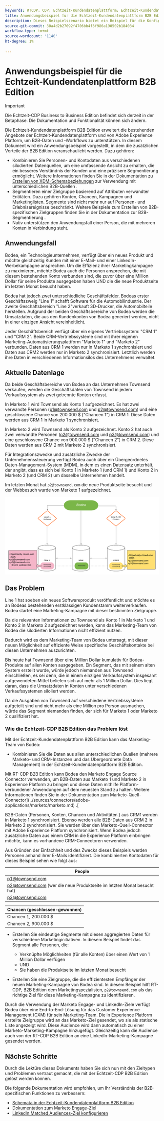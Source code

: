 ```yaml
---
keywords: RTCDP; CDP; Echtzeit-Kundendatenplattform; Echtzeit-Kundendatenplattform; Echtzeit-Kundendatenplattform; cdp; rtcdp
title: Anwendungsbeispiel für die Echtzeit-Kundendatenplattform B2B Edition
description: Dieses Beispielszenario bietet ein Beispiel für die Konfiguration Ihrer Implementierung der Echtzeit-Kundendatenplattform B2B Edition.
source-git-commit: 30a4d2b27092f4706bb4f3f986a190502b184034
workflow-type: tm+mt
source-wordcount: '1140'
ht-degree: 1%

---
```


# Anwendungsbeispiel für die Echtzeit-Kundendatenplattform B2B Edition

>[!IMPORTANT]
>
>Die Echtzeit-CDP Business to Business Edition befindet sich derzeit in der Betaphase. Die Dokumentation und Funktionalität können sich ändern.

Die Echtzeit-Kundendatenplattform B2B Edition erweitert die bestehenden Angebote der Echtzeit-Kundendatenplattform und von Adobe Experience Platform, um B2B-Daten und -Workflows zu unterstützen. In diesem Dokument wird ein Anwendungsbeispiel vorgestellt, in dem die zusätzlichen Vorteile der B2B Edition veranschaulicht werden. Dazu gehören:

- Kombinieren Sie Personen- und Kontodaten aus verschiedenen silodierten Datenquellen, um eine umfassende Ansicht zu erhalten, die ein besseres Verständnis der Kunden und eine präzisere Segmentierung ermöglicht. Weitere Informationen finden Sie in der Dokumentation zu [Erstellen von XDM-Schemabeziehungen](./schemas/b2b.md) zur Verwendung mit unterschiedlichen B2B-Quellen .
- Segmentieren einer Zielgruppe basierend auf Attributen verwandter Entitäten. Dazu gehören Konten, Chancen, Kampagnen und Marketinglisten. Segmente sind nicht mehr nur auf Personen- und Erlebnisereignisse beschränkt. Weitere Beispiele zum Erstellen von B2B-spezifischen Zielgruppen finden Sie in der Dokumentation zur B2B-Segmentierung .
   <!-- PLACEHOLDER [B2B segmentation documentation]()  -->
- Nativ unterstützen den Anwendungsfall einer Person, die mit mehreren Konten in Verbindung steht.

## Anwendungsfall

Bodea, ein Technologieunternehmen, verfügt über ein neues Produkt und möchte gleichzeitig Kunden mit einer E-Mail- und einer LinkedIn-Werbekampagne ansprechen. Um die Effizienz ihrer Marketingkampagne zu maximieren, möchte Bodea auch die Personen ansprechen, die mit diesem bestehenden Konto verbunden sind, die zuvor über eine Million Dollar für seine Produkte ausgegeben haben UND die die neue Produktseite im letzten Monat besucht haben.

Bodea hat jedoch zwei unterschiedliche Geschäftsfelder. Bodeas erster Geschäftszweig &quot;Line 1&quot; schafft Software für die Automobilindustrie. Der zweite Geschäftsbereich &quot;Line 2&quot;verkauft 3D-Drucker, die Automobilteile herstellen. Aufgrund der beiden Geschäftsbereiche von Bodea werden die Umsatzdaten, die aus den Kundenkonten von Bodea generiert werden, nicht in einer einzigen Ansicht vereinheitlicht.

Jeder Geschäftsbereich verfügt über ein eigenes Vertriebssystem: &quot;CRM 1&quot; und &quot;CRM 2&quot;. Beide CRM-Vertriebssysteme sind mit ihrer eigenen Marketing-Automatisierungsplattform &quot;Marketo 1&quot; und &quot;Marketo 2&quot; verbunden. Daten aus CRM 1 werden nur in Marketo 1 synchronisiert und Daten aus CRM2 werden nur in Marketo 2 synchronisiert. Letztlich werden ihre Daten in verschiedenen Informationsilos des Unternehmens verwaltet.

<!-- ![lines of business diagram](./assets/lines-of-business.png) -->

## Aktuelle Datenlage

Da beide Geschäftsbereiche von Bodea an das Unternehmen Townsend verkaufen, werden die Geschäftsdaten von Townsend in jedem Verkaufssystem als zwei getrennte Konten erfasst.

In Marketo 1 wird Townsend als Konto 1 aufgezeichnet. Es hat zwei verwandte Personen (p1@townsend.com und p2@townsend.com) und eine geschlossene Chance von 200.000 $ (&quot;Chancen 1&quot;) in CRM 1. Diese Daten werden aus CRM 1 in Marketo 1 synchronisiert.

In Marketo 2 wird Townsend als Konto 2 aufgezeichnet. Konto 2 hat auch zwei verwandte Personen (p2@townsend.com und p3@townsend.com) und eine geschlossene Chance von 900.000 $ (&quot;Chancen 2&quot;) in CRM 2. Diese Daten werden aus CRM 2 mit Marketo 2 synchronisiert.

Für Integrationszwecke und zusätzliche Zwecke der Unternehmenssteuerung verfügt Bodea auch über ein Übergeordnetes Daten-Management-System (MDM), in dem es einen Datensatz unterhält, der angibt, dass es sich bei Konto 1 in Marketo 1 (und CRM 1) und Konto 2 in Marketo 2 (und CRM 2) um dasselbe Unternehmen handelt.

Im letzten Monat hat `p2@townsend.com` die neue Produktseite besucht und der Webbesuch wurde von Marketo 1 aufgezeichnet.

![Konto-Info-Diagramm](./assets/account-info.png)

## Das Problem

Line 1 hat soeben ein neues Softwareprodukt veröffentlicht und möchte es an Bodeas bestehenden erstklassigen Kundenstamm weiterverkaufen. Bodea startet eine Marketing-Kampagne mit dieser bestimmten Zielgruppe.

Da die relevanten Informationen zu Townsend als Konto 1 in Marketo 1 und Konto 2 in Marketo 2 aufgezeichnet werden, kann das Marketing-Team von Bodea die silodierten Informationen nicht effizient nutzen.

Dadurch wird es dem Marketing-Team von Bodea untersagt, mit dieser neuen Möglichkeit auf effiziente Weise spezifische Geschäftskontakte bei diesen Unternehmen auszurichten.

Bis heute hat Townsend über eine Million Dollar kumulativ für Bodea-Produkte auf allen Konten ausgegeben. Ein Segment, das mit seinem alten System erstellt wurde, würde jedoch niemanden aus Townsend einschließen, es sei denn, die in einem einzigen Verkaufssystem insgesamt aufgewendeten Mittel beliefen sich auf mehr als 1 Million Dollar. Dies liegt daran, dass die Umsatzdaten in Konten unter verschiedenen Verkaufssystemen siloliert werden.

Da die Ausgaben von Townsend auf verschiedene Vertriebssysteme aufgeteilt sind und nicht mehr als eine Million pro Person ausmachen, würde das Segment niemanden finden, der sich für Marketo 1 oder Marketo 2 qualifiziert hat.

### Wie die Echtzeit-CDP B2B Edition das Problem löst

Mit der Echtzeit-Kundendatenplattform B2B Edition kann das Marketing-Team von Bodea:

- Kombinieren Sie die Daten aus allen unterschiedlichen Quellen (mehrere Marketo- und CRM-Instanzen und das Übergeordnete Data Management) in der Echtzeit-Kundendatenplattform B2B Edition.

Mit RT-CDP B2B Edition kann Bodea den Marketo Engage Source Connector verwenden, um B2B-Daten aus Marketo 1 und Marketo 2 in Experience Platform zu bringen und diese Daten mithilfe Platform-verbundener Anwendungen auf dem neuesten Stand zu halten. Weitere Informationen finden Sie in der Dokumentation zum Marketo-Quell-Connector](../sources/connectors/adobe-applications/marketo/marketo.md) .[

B2B-Daten (Personen, Konten, Chancen und Aktivitäten ) aus CRM1 werden in Marketo 1 synchronisiert. Ebenso werden alle B2B-Daten aus CRM 2 in Marketo 2 synchronisiert. Sie werden über den Marketo-Quell-Connector mit Adobe Experience Platform synchronisiert. Wenn Bodea jedoch zusätzliche Daten aus einem CRM in die Experience Platform einbringen möchte, kann es vorhandene CRM-Connectoren verwenden.

Aus Gründen der Einfachheit und des Zwecks dieses Beispiels werden Personen anhand ihrer E-Mails identifiziert. Die kombinierten Kontodaten für dieses Beispiel sehen wie folgt aus:

| People |
|---|
| p1@townsend.com |
| p2@townsend.com (wer die neue Produktseite im letzten Monat besucht hat) |
| p3@townsend.com |

| Chancen (geschlossen-gewonnen) |
|---|
| Chancen 1, 200.000 $ |
| Chancen 2, 900.000 $ |

- Erstellen Sie eindeutige Segmente mit diesen aggregierten Daten für verschiedene Marketinginitiativen. In diesem Beispiel findet das Segment alle Personen, die:

   - Verknüpfte Möglichkeiten (für alle Konten) über einen Wert von 1 Million Dollar verfügen
   - UND
   - Sie haben die Produktseite im letzten Monat besucht

- Erstellen Sie eine Zielgruppe, die die effizientesten Empfänger der neuen Marketing-Kampagne von Bodea sind. In diesem Beispiel hilft RT-CDP, B2B Edition dem Marketingspezialisten, `p2@townsend.com` als das richtige Ziel für diese Marketing-Kampagne zu identifizieren.

Durch die Verwendung der Marketo Engage- und LinkedIn-Ziele verfügt Bodea über eine End-to-End-Lösung für das Customer Experience Management (CXM) für sein Marketing-Team. Die in Experience Platform erstellte Zielgruppe wird an das Marketo-Ziel gesendet, wo sie als statische Liste angezeigt wird. Diese Audience wird dann automatisch zu einer Marketo-Marketing-Kampagne hinzugefügt. Gleichzeitig kann die Audience auch von der RT-CDP B2B Edition an eine LinkedIn-Marketing-Kampagne gesendet werden.

## Nächste Schritte

Durch die Lektüre dieses Dokuments haben Sie sich nun mit den Zieltypen und Problemen vertraut gemacht, die mit der Echtzeit-CDP B2B Edition gelöst werden können.

Die folgende Dokumentation wird empfohlen, um Ihr Verständnis der B2B-spezifischen Funktionen zu verbessern:

<!-- - [Marketo connector]() -->
- [Schemata in der Echtzeit-Kundendatenplattform B2B Edition](./schemas/b2b.md)
- [Dokumentation zum Marketo Engage-Ziel](https://experienceleague.adobe.com/docs/experience-platform/destinations/catalog/adobe/marketo-engage.html)
- [LinkedIn Matched Audiences-Ziel konfigurieren](https://experienceleague.adobe.com/docs/experience-platform/destinations/catalog/social/linkedin.html#connect)

<!-- PLACEHOLDER -->
<!-- - [Account Profiles]() -->
<!-- - [B2B Segmentation examples]() -->
<!-- PLACEHOLDERS to tutorial / account profiles / B2B connectors / segmentation examples -->
